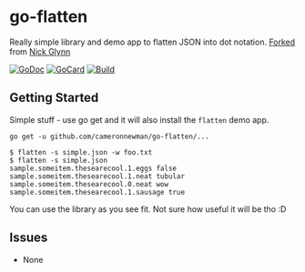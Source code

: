# go-flatten

Really simple library and demo app to flatten JSON into dot notation. [Forked][1] from [Nick Glynn][2]

[1]: https://github.com/17twenty/flatter
[2]: https://github.com/17twenty


[![GoDoc][3]][4]
[![GoCard][5]][6]
[![Build][7]][8]

[3]: https://godoc.org/github.com/cameronnewman/go-flatten?status.svg
[4]: https://godoc.org/github.com/cameronnewman/go-flatten
[5]: https://goreportcard.com/badge/github.com/cameronnewman/go-flatten
[6]: https://goreportcard.com/report/github.com/cameronnewman/go-flatten
[7]: https://travis-ci.org/cameronnewman/go-flatten.svg?branch=master
[8]: https://travis-ci.org/cameronnewman/go-flatten

## Getting Started

Simple stuff - use go get and it will also install the `flatten` demo app.

```
go get -u github.com/cameronnewman/go-flatten/...
```

```
$ flatten -s simple.json -w foo.txt
$ flatten -s simple.json
sample.someitem.thesearecool.1.eggs false
sample.someitem.thesearecool.1.neat tubular
sample.someitem.thesearecool.0.neat wow
sample.someitem.thesearecool.1.sausage true
```

You can use the library as you see fit. Not sure how useful it will be tho :D


## Issues
 * None
